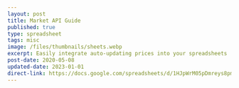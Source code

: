 ```yaml
---
layout: post
title: Market API Guide
published: true
type: spreadsheet
tags: misc
image: /files/thumbnails/sheets.webp
excerpt: Easily integrate auto-updating prices into your spreadsheets
post-date: 2020-05-08
updated-date: 2023-01-01
direct-link: https://docs.google.com/spreadsheets/d/1HJpWrM05pDmreys8pmg0VuV0e5ZDJ0ePp_mXI-hGsJc/edit?usp=sharing
---
```

